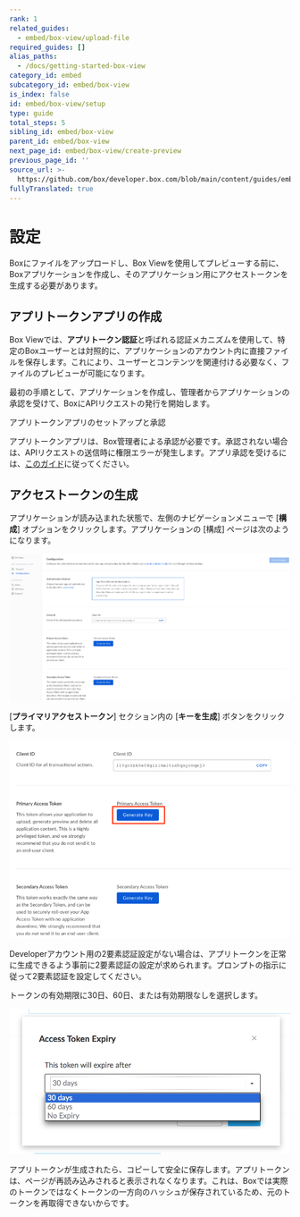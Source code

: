 ```yaml
---
rank: 1
related_guides:
  - embed/box-view/upload-file
required_guides: []
alias_paths:
  - /docs/getting-started-box-view
category_id: embed
subcategory_id: embed/box-view
is_index: false
id: embed/box-view/setup
type: guide
total_steps: 5
sibling_id: embed/box-view
parent_id: embed/box-view
next_page_id: embed/box-view/create-preview
previous_page_id: ''
source_url: >-
  https://github.com/box/developer.box.com/blob/main/content/guides/embed/box-view/setup.md
fullyTranslated: true
---
```

# 設定

Boxにファイルをアップロードし、Box Viewを使用してプレビューする前に、Boxアプリケーションを作成し、そのアプリケーション用にアクセストークンを生成する必要があります。

## アプリトークンアプリの作成

Box Viewでは、**アプリトークン認証**と呼ばれる認証メカニズムを使用して、特定のBoxユーザーとは対照的に、アプリケーションのアカウント内に直接ファイルを保存します。これにより、ユーザーとコンテンツを関連付ける必要なく、ファイルのプレビューが可能になります。

最初の手順として、アプリケーションを作成し、管理者からアプリケーションの承認を受けて、BoxにAPIリクエストの発行を開始します。

<CTA to="guide://authentication/app-token/app-token-setup">

アプリトークンアプリのセットアップと承認

</CTA>

<Message type="warning">

アプリトークンアプリは、Box管理者による承認が必要です。承認されない場合は、APIリクエストの送信時に権限エラーが発生します。アプリ承認を受けるには、[このガイド](guide://authorization/custom-app-approval/)に従ってください。

</Message>

## アクセストークンの生成

アプリケーションが読み込まれた状態で、左側のナビゲーションメニューで \[**構成**] オプションをクリックします。アプリケーションの \[構成] ページは次のようになります。

<ImageFrame border>

![画像](./images/app_token_config.png)

</ImageFrame>

\[**プライマリアクセストークン**] セクション内の \[**キーを生成**] ボタンをクリックします。

<ImageFrame border>

![画像](./images/app_token_generate_key.png)

</ImageFrame>

<Message type="notice">

Developerアカウント用の2要素認証設定がない場合は、アプリトークンを正常に生成できるよう事前に2要素認証の設定が求められます。プロンプトの指示に従って2要素認証を設定してください。

</Message>

トークンの有効期限に30日、60日、または有効期限なしを選択します。

<ImageFrame border width="600" shadow center>

![画像](./images/app_token_expiry.png)

</ImageFrame>

アプリトークンが生成されたら、コピーして安全に保存します。アプリトークンは、ページが再読み込みされると表示されなくなります。これは、Boxでは実際のトークンではなくトークンの一方向のハッシュが保存されているため、元のトークンを再取得できないからです。
